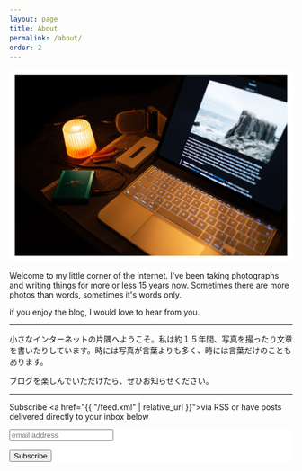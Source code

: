 ```yaml
---
layout: page
title: About
permalink: /about/
order: 2
---
```


![photo](/assets/images/IMG_0680.png)

Welcome to my little corner of the internet. I've been taking photographs and writing things for more or less 15 years now. Sometimes there are more photos than words, sometimes it's words only. 

if you enjoy the blog, I would love to hear from you.

---

小さなインターネットの片隅へようこそ。私は約１５年間、写真を撮ったり文章を書いたりしています。時には写真が言葉よりも多く、時には言葉だけのこともあります。

ブログを楽しんでいただけたら、ぜひお知らせください。

---


Subscribe <a href="{{ "/feed.xml" | relative_url }}">via RSS</a> or have posts delivered directly to your inbox below
  <!-- Begin MailChimp Signup Form -->
<link href="http://cdn-images.mailchimp.com/embedcode/slim-081711.css" rel="stylesheet" type="text/css">
  <style type="text/css">
    #mc_embed_signup{background:#fff; clear:left; font:16px Helvetica,Arial,sans-serif; }
    /* Add your own MailChimp form style overrides in your site stylesheet or in this style block.
       We recommend moving this block and the preceding CSS link to the HEAD of your HTML file. */
    </style>
    
  <div align="left" id="mc_embed_signup">
  <form action="http://martinirwinphotography.us7.list-manage.com/subscribe/post?u=218687a2bf62059de717cae02&amp;id=d06fc34288" method="post" id="mc-embedded-subscribe-form" name="mc-embedded-subscribe-form" class="validate" target="_blank" novalidate>
    <input type="email" value="" name="EMAIL" class="email" id="mce-EMAIL" placeholder="email address" required>
   <div class="clear"><p><input type="submit" value="Subscribe" name="subscribe" id="mc-embedded-subscribe" class="button">
  
  <!--End mc_embed_signup-->
